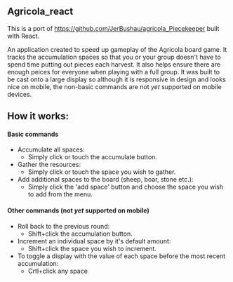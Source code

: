 Agricola_react
--------------------
This is a port of https://github.com/JerBushau/agricola_Piecekeeper built with React.

An application created to speed up gameplay of the Agricola board game. It tracks the accumulation spaces so that you or your group doesn't have to spend time putting out pieces each harvest. It also helps ensure there are enough peices for everyone when playing with a full group. It was built to be cast onto a large display so although it is responsive in design and looks nice on mobile, the non-basic commands are not _yet_ supported on mobile devices.

## How it works:
#### Basic commands
+ Accumulate all spaces:
  + Simply click or touch the accumulate button.
+ Gather the resources:
  + Simply click or touch the space you wish to gather.
+ Add additional spaces to the board (sheep, boar, stone etc.):
  + Simply click the 'add space' button and choose the space you wish to add from the menu.

#### Other commands (not _yet_ supported on mobile)
+ Roll back to the previous round:
  + Shift+click the accumulation button.
+ Increment an individual space by it's default amount:
  + Shift+click the space you wish to increment.
+ To toggle a display with the value of each space before the most recent accumulation:
  + Crtl+click any space
